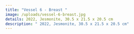 ```yaml
---
title: "Vessel 6 - Breast "
image: /uploads/vessel-6-breast.jpg
details: 2022, Jesmonite, 30.5 x 21.5 x 20.5 cm
description: " 2022, Jesmonite, 30.5 x 21.5 x 20.5 cm"
---
```

